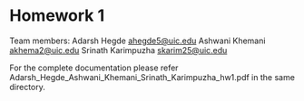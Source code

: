 # Homework 1

Team members:
Adarsh Hegde ahegde5@uic.edu
Ashwani Khemani akhema2@uic.edu
Srinath Karimpuzha skarim25@uic.edu

For the complete documentation please refer Adarsh_Hegde_Ashwani_Khemani_Srinath_Karimpuzha_hw1.pdf in the same directory.